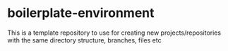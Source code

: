 # boilerplate-environment
This is a template repository to use for creating new projects/repositories with the same directory structure, branches, files etc
